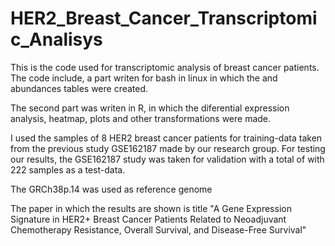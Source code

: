 # HER2_Breast_Cancer_Transcriptomic_Analisys
This is the code used for transcriptomic analysis of breast cancer patients. The code include, a part writen for bash in linux in which the
and abundances tables were created.

The second part was writen in R, in which the diferential expression analysis, heatmap, plots and other transformations were made.

I used the samples of 8 HER2 breast cancer patients for training-data taken from the previous study GSE162187 made by our research group. For testing our results, the GSE162187 study was taken for validation with a total of with 222 samples as a test-data.

The GRCh38p.14 was used as reference genome

The paper in which the results are shown is title "A Gene Expression Signature in HER2+ Breast Cancer Patients Related to Neoadjuvant Chemotherapy Resistance, Overall Survival, and Disease-Free Survival"
